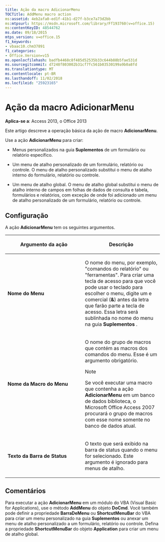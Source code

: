 ```yaml
---
title: Ação da macro AdicionarMenu
TOCTitle: AddMenu macro action
ms:assetid: 4eb2afa0-ed1f-41b1-d27f-b3ce7a73d2bb
ms:mtpsurl: https://msdn.microsoft.com/library/Ff193760(v=office.15)
ms:contentKeyID: 48544762
ms.date: 09/18/2015
mtps_version: v=office.15
f1_keywords:
- vbaac10.chm37891
f1_categories:
- Office.Version=v15
ms.openlocfilehash: badfb4468c8f485d52535b33c644b88b5fae531d
ms.sourcegitcommit: d7248f803002b31cf7fc561b03530199a9b0a8fd
ms.translationtype: MT
ms.contentlocale: pt-BR
ms.lasthandoff: 11/02/2018
ms.locfileid: "25923165"
---
```

# <a name="addmenu-macro-action"></a>Ação da macro AdicionarMenu


**Aplica-se a**: Access 2013, o Office 2013

Este artigo descreve a operação básica da ação de macro **AdicionarMenu**.

Use a ação **AdicionarMenu** para criar:

- Menus personalizados na guia **Suplementos** de um formulário ou relatório específico.

- Um menu de atalho personalizado de um formulário, relatório ou controle. O menu de atalho personalizado substitui o menu de atalho interno do formulário, relatório ou controle.

- Um menu de atalho global. O menu de atalho global substitui o menu de atalho interno de campos em folhas de dados de consulta e tabela, formulários e relatórios, com exceção de onde foi adicionado um menu de atalho personalizado de um formulário, relatório ou controle.

## <a name="setting"></a>Configuração

A ação **AdicionarMenu** tem os seguintes argumentos.

<table>
<colgroup>
<col style="width: 50%" />
<col style="width: 50%" />
</colgroup>
<thead>
<tr class="header">
<th><p>Argumento da ação</p></th>
<th><p>Descrição</p></th>
</tr>
</thead>
<tbody>
<tr class="odd">
<td><p><strong>Nome do Menu</strong></p></td>
<td><p>O nome do menu, por exemplo, &quot;comandos do relatório&quot; ou &quot;ferramentas&quot;. Para criar uma tecla de acesso para que você pode usar o teclado para escolher o menu, digite um e comercial (<strong>&amp;</strong>) antes da letra que farão parte a tecla de acesso. Essa letra será sublinhada no nome do menu na guia <strong>Suplementos</strong> .</p></td>
</tr>
<tr class="even">
<td><p><strong>Nome da Macro do Menu</strong></p></td>
<td><p>O nome do grupo de macros que contém as macros dos comandos do menu. Esse é um argumento obrigatório. 

</p>

> [!NOTE]
> Se você executar uma macro que contenha a ação **AdicionarMenu** em um banco de dados biblioteca, o Microsoft Office Access 2007 procurará o grupo de macros com esse nome somente no banco de dados atual.


<p></p></td>
</tr>
<tr class="odd">
<td><p><strong>Texto da Barra de Status</strong></p></td>
<td><p>O texto que será exibido na barra de status quando o menu for selecionado. Este argumento é ignorado para menus de atalho.</p></td>
</tr>
</tbody>
</table>


## <a name="remarks"></a>Comentários

Para executar a ação **AdicionarMenu** em um módulo do VBA (Visual Basic for Applications), use o método **AddMenu** do objeto **DoCmd**. Você também pode definir a propriedade **BarraDeMenu** ou **ShortcutMenuBar** do VBA para criar um menu personalizado na guia **Suplementos** ou anexar um menu de atalho personalizado a um formulário, relatório ou controle. Defina a propriedade **ShortcutMenuBar** do objeto **Application** para criar um menu de atalho global.

